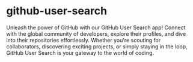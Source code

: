 # github-user-search
Unleash the power of GitHub with our GitHub User Search app! Connect with the global community of developers, explore their profiles, and dive into their repositories effortlessly. Whether you're scouting for collaborators, discovering exciting projects, or simply staying in the loop, GitHub User Search is your gateway to the world of coding.
